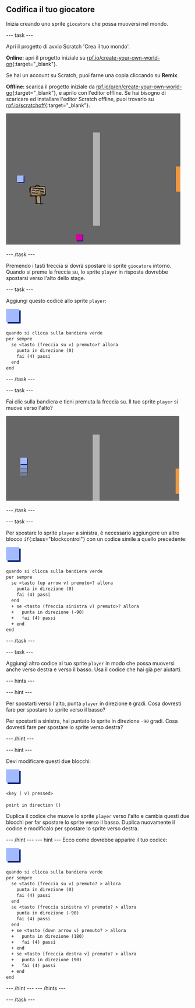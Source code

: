 ## Codifica il tuo giocatore

Inizia creando uno sprite `giocatore` che possa muoversi nel mondo.

\--- task \---

Apri il progetto di avvio Scratch 'Crea il tuo mondo'.

**Online:** apri il progetto iniziale su [rpf.io/create-your-own-world-on](http://rpf.io/create-your-own-world-on){:target="_blank"}.

Se hai un account su Scratch, puoi farne una copia cliccando su **Remix**.

**Offline:** scarica il progetto iniziale da [rpf.io/p/en/create-your-own-world-go](http://rpf.io/p/en/create-your-own-world-go){:target="_blank"}, e aprilo con l'editor offline. Se hai bisogno di scaricare ed installare l'editor Scratch offline, puoi trovarlo su [rpf.io/scratchoff](https://rpf.io/scratchoff){:target="_blank"}.

![screenshot](images/world-starter.png)

\--- /task \---

Premendo i tasti freccia si dovrà spostare lo sprite `giocatore` intorno. Quando si preme la freccia su, lo sprite `player` in risposta dovrebbe spostarsi verso l'alto dello stage.

\--- task \---

Aggiungi questo codice allo sprite `player`:

![player](images/player.png)

```blocks3
quando si clicca sulla bandiera verde
per sempre 
  se <tasto (freccia su v) premuto>? allora 
    punta in direzione (0)
    fai (4) passi
  end
end
```

\--- /task \---

\--- task \---

Fai clic sulla bandiera e tieni premuta la freccia su. Il tuo sprite `player` si muove verso l'alto?

![screenshot](images/world-up.png)

\--- /task \---

\--- task \---

Per spostare lo sprite `player` a sinistra, è necessario aggiungere un altro blocco `if`{:class="blockcontrol"} con un codice simile a quello precedente:

![player](images/player.png)

```blocks3
quando si clicca sulla bandiera verde
per sempre 
  se <tasto (up arrow v) premuto>? allora 
    punta in direzione (0)
    fai (4) passi
  end
  + se <tasto (freccia sinistra v) premuto>? allora 
  +   punta in direzione (-90)
  +   fai (4) passi
  + end
end
```

\--- /task \---

\--- task \---

Aggiungi altro codice al tuo sprite `player` in modo che possa muoversi anche verso destra e verso il basso. Usa il codice che hai già per aiutarti.

\--- hints \---

\--- hint \---

Per spostarti verso l'alto, punta `player` in direzione `0` gradi. Cosa dovresti fare per spostare lo sprite verso il basso?

Per spostarti a sinistra, hai puntato lo sprite in direzione `-90` gradi. Cosa dovresti fare per spostare lo sprite verso destra?

\--- /hint \---

\--- hint \---

Devi modificare questi due blocchi:

![player](images/player.png)

```blocks3
<key ( v) pressed>

point in direction ()
```

Duplica il codice che muove lo sprite `player` verso l'alto e cambia questi due blocchi per far spostare lo sprite verso il basso. Duplica nuovamente il codice e modificalo per spostare lo sprite verso destra.

\--- /hint \--- \--- hint \--- Ecco come dovrebbe apparire il tuo codice:

![player](images/player.png)

```blocks3
quando si clicca sulla bandiera verde
per sempre 
  se <tasto (freccia su v) premuto? > allora 
    punta in direzione (0)
    fai (4) passi
  end
  se <tasto (freccia sinistra v) premuto? > allora 
    punta in direzione (-90)
    fai (4) passi
  end
  + se <tasto (down arrow v) premuto? > allora 
  +   punta in direzione (180)
  +   fai (4) passi
  + end
  + se <tasto [freccia destra v] premuto? > allora 
  +   punta in direzione (90)
  +   fai (4) passi
  + end
end
```

\--- /hint \--- \--- /hints \---

\--- /task \---